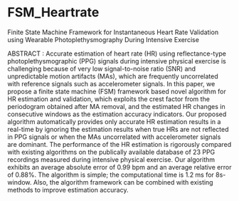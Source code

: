 # FSM_Heartrate

Finite State Machine Framework for Instantaneous Heart Rate Validation using Wearable Photoplethysmography During Intensive Exercise


ABSTRACT :
Accurate estimation of heart rate (HR) using reflectance-type photoplethysmographic (PPG) signals during intensive physical exercise is challenging because of very low signal-to-noise ratio (SNR) and unpredictable motion artifacts (MAs), which are frequently uncorrelated with reference signals such as accelerometer signals. In this paper, we propose a finite state machine (FSM) framework based novel algorithm for HR estimation and validation, which exploits the crest factor from the periodogram obtained after MA removal, and the estimated HR changes in consecutive windows as the estimation accuracy indicators. Our proposed algorithm automatically provides only accurate HR estimation results in a real-time by ignoring the estimation results when true HRs are not reflected in PPG signals or when the MAs uncorrelated with accelerometer signals are dominant. The performance of the HR estimation is rigorously compared with existing algorithms on the publically available database of 23 PPG recordings measured during intensive physical exercise. Our algorithm exhibits an average absolute error of 0.99 bpm and an average relative error of 0.88%. The algorithm is simple; the computational time is  1.2 ms for 8s-window. Also, the algorithm framework can be combined with existing methods to improve estimation accuracy.

